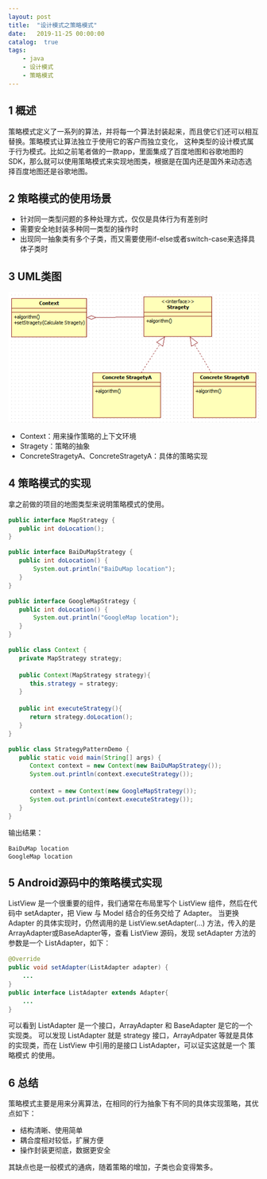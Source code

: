 ```yaml
---
layout: post
title:  "设计模式之策略模式"
date:   2019-11-25 00:00:00
catalog:  true
tags:
    - java
    - 设计模式
    - 策略模式
---
```




## 1 概述

策略模式定义了一系列的算法，并将每一个算法封装起来，而且使它们还可以相互替换。策略模式让算法独立于使用它的客户而独立变化， 这种类型的设计模式属于行为模式。比如之前笔者做的一款app，里面集成了百度地图和谷歌地图的SDK，那么就可以使用策略模式来实现地图类，根据是在国内还是国外来动态选择百度地图还是谷歌地图。

## 2 策略模式的使用场景

-  针对同一类型问题的多种处理方式，仅仅是具体行为有差别时
- 需要安全地封装多种同一类型的操作时
- 出现同一抽象类有多个子类，而又需要使用if-else或者switch-case来选择具体子类时

## 3 UML类图

![uml-stragety](/images/design-partten/uml-stragety.PNG)

- Context：用来操作策略的上下文环境
- Stragety：策略的抽象
- ConcreteStragetyA、ConcreteStragetyA：具体的策略实现

## 4 策略模式的实现

拿之前做的项目的地图类型来说明策略模式的使用。

```java
public interface MapStrategy {
   public int doLocation();
}
```

```java
public interface BaiDuMapStrategy {
   public int doLocation() {
       System.out.println("BaiDuMap location");
   }
}
```

```java
public interface GoogleMapStrategy {
   public int doLocation() {
       System.out.println("GoogleMap location");
   }
}
```

```java
public class Context {
   private MapStrategy strategy;

   public Context(MapStrategy strategy){
      this.strategy = strategy;
   }

   public int executeStrategy(){
      return strategy.doLocation();
   }
}
```

```java
public class StrategyPatternDemo {
   public static void main(String[] args) {
      Context context = new Context(new BaiDuMapStrategy());
      System.out.println(context.executeStrategy());

      context = new Context(new GoogleMapStrategy());
      System.out.println(context.executeStrategy());
   }
}
```

输出结果：

```logcat
BaiDuMap location
GoogleMap location
```

## 5 Android源码中的策略模式实现

ListView 是一个很重要的组件，我们通常在布局里写个 ListView 组件，然后在代码中 setAdapter，把 View 与 Model 结合的任务交给了 Adapter。
当更换 Adapter 的具体实现时，仍然调用的是 ListView.setAdapter(…) 方法，传入的是ArrayAdapter或BaseAdapter等，查看 ListView 源码，发现 setAdapter 方法的参数是一个 ListAdapter，如下：

```java
@Override
public void setAdapter(ListAdapter adapter) {
    ...
}
public interface ListAdapter extends Adapter{
    ...
} 
```
可以看到 ListAdapter 是一个接口，ArrayAdapter 和 BaseAdapter 是它的一个实现类。
可以发现 ListAdapter 就是 strategy 接口，ArrayAdpater 等就是具体的实现类，而在 ListView 中引用的是接口 ListAdapter，可以证实这就是一个 策略模式 的使用。

## 6 总结

策略模式主要是用来分离算法，在相同的行为抽象下有不同的具体实现策略，其优点如下：

- 结构清晰、使用简单
- 耦合度相对较低，扩展方便
- 操作封装更彻底，数据更安全

其缺点也是一般模式的通病，随着策略的增加，子类也会变得繁多。